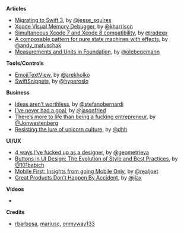 
**Articles**

* [Migrating to Swift 3](http://www.jessesquires.com/migrating-to-swift-3/), by [@jesse_squires](https://twitter.com/jesse_squires)
* [Xcode Visual Memory Debugger](http://useyourloaf.com/blog/xcode-visual-memory-debugger/), by [@kharrison](https://twitter.com/kharrison)
* [Simultaneous Xcode 7 and Xcode 8 compatibility](http://radex.io/xcode7-xcode8/), by [@radexp](http://twitter.com/radexp)
* [A composable pattern for pure state machines with effects](https://gist.github.com/andymatuschak/d5f0a8730ad601bcccae97e8398e25b2), by [@andy_matuschak](https://twitter.com/andy_matuschak)
* [Measurements and Units in Foundation](http://oleb.net/blog/2016/07/measurements-and-units/), by [@olebegemann](https://twitter.com/olebegemann)

**Tools/Controls**

* [EmojiTextView](https://github.com/fastred/EmojiTextView), by [@arekholko](https://twitter.com/arekholko)
* [SwiftSnippets](https://github.com/hyperoslo/SwiftSnippets), by [@hyperoslo](https://github.com/hyperoslo)

**Business**

* [Ideas aren’t worthless](https://medium.com/the-mission/ideas-arent-worthless-2c8b366f6f75), by [@stefanobernardi](https://twitter.com/stefanobernardi)
* [I’ve never had a goal](https://m.signalvnoise.com/ive-never-had-a-goal-c89219aedddf), by [@jasonfried](https://twitter.com/jasonfried)
* [There’s more to life than being a fucking entrepreneur](https://medium.com/hi-my-name-is-jon/theres-more-to-life-than-being-a-fucking-entrepreneur-332bce126731), by [@Jonwestenberg](https://twitter.com/Jonwestenberg)
* [Resisting the lure of unicorn culture](https://m.signalvnoise.com/resisting-the-lure-of-unicorn-culture-fc5126b57fbb), by [@dhh](https://twitter.com/dhh)

**UI/UX**

* [4 ways I’ve fucked up as a designer](https://medium.com/@geometrieva/here-are-some-of-the-ways-ive-fucked-up-as-a-designer-d6b1d430a750), by [@geometrieva](https://twitter.com/geometrieva)
* [Buttons in UI Design: The Evolution of Style and Best Practices](http://babich.biz/buttons-in-ui-design-the-evolution-of-style-and-best-practices/), by [@101babich](https://twitter.com/101babich)
* [Mobile First: Insights from going Mobile Only](https://medium.com/the-mission/mobile-first-design-insights-from-a-month-without-a-computer-c18e7ada25d), by [@realjoet](https://twitter.com/realjoet)
* [Great Products Don’t Happen By Accident](https://medium.com/@jlax/great-products-dont-happen-by-accident-f46323d8ad94), by [@jlax](https://twitter.com/jlax)

**Videos**

*

**Credits**

* [rbarbosa](https://github.com/rbarbosa), [mariusc](https://github.com/mariusc), [onmyway133](https://github.com/onmyway133)

